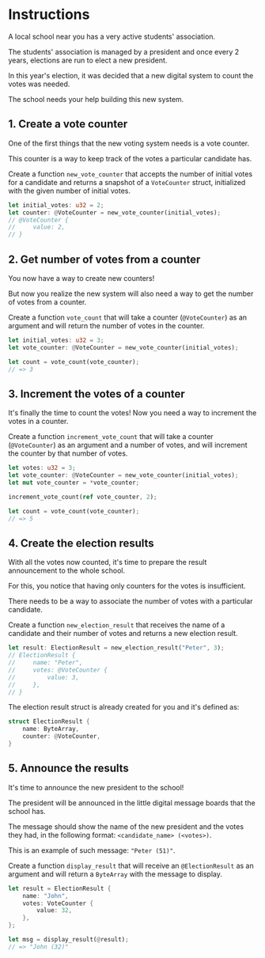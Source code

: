 # Instructions

A local school near you has a very active students' association.

The students' association is managed by a president and once every 2 years, elections are run to elect a new president.

In this year's election, it was decided that a new digital system to count the votes was needed.

The school needs your help building this new system.

## 1. Create a vote counter

One of the first things that the new voting system needs is a vote counter.

This counter is a way to keep track of the votes a particular candidate has.

Create a function `new_vote_counter` that accepts the number of initial votes for a candidate and returns a snapshot of a `VoteCounter` struct, initialized with the given number of initial votes.

```rust
let initial_votes: u32 = 2;
let counter: @VoteCounter = new_vote_counter(initial_votes);
// @VoteCounter {
//     value: 2,
// }
```

## 2. Get number of votes from a counter

You now have a way to create new counters!

But now you realize the new system will also need a way to get the number of votes from a counter.

Create a function `vote_count` that will take a counter (`@VoteCounter`) as an argument and will return the number of votes in the counter.

```rust
let initial_votes: u32 = 3;
let vote_counter: @VoteCounter = new_vote_counter(initial_votes);

let count = vote_count(vote_counter);
// => 3
```

## 3. Increment the votes of a counter

It's finally the time to count the votes! Now you need a way to increment the votes in a counter.

Create a function `increment_vote_count` that will take a counter (`@VoteCounter`) as an argument and a number of votes, and will increment the counter by that number of votes.

```rust
let votes: u32 = 3;
let vote_counter: @VoteCounter = new_vote_counter(initial_votes);
let mut vote_counter = *vote_counter;

increment_vote_count(ref vote_counter, 2);

let count = vote_count(vote_counter);
// => 5
```

## 4. Create the election results

With all the votes now counted, it's time to prepare the result announcement to the whole school.

For this, you notice that having only counters for the votes is insufficient.

There needs to be a way to associate the number of votes with a particular candidate.

Create a function `new_election_result` that receives the name of a candidate and their number of votes and returns a new election result.

```rust
let result: ElectionResult = new_election_result("Peter", 3);
// ElectionResult {
//     name: "Peter",
//     votes: @VoteCounter {
//         value: 3,
//     },
// }
```

The election result struct is already created for you and it's defined as:

```rust
struct ElectionResult {
    name: ByteArray,
    counter: @VoteCounter,
}
```

## 5. Announce the results

It's time to announce the new president to the school!

The president will be announced in the little digital message boards that the school has.

The message should show the name of the new president and the votes they had, in the following format: `<candidate_name> (<votes>)`.

This is an example of such message: `"Peter (51)"`.

Create a function `display_result` that will receive an `@ElectionResult` as an argument and will return a `ByteArray` with the message to display.

```rust
let result = ElectionResult {
    name: "John",
    votes: VoteCounter {
        value: 32,
    },
};

let msg = display_result(@result);
// => "John (32)"
```
